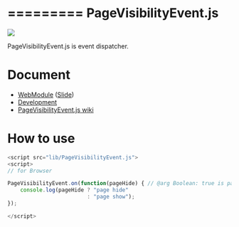 =========
PageVisibilityEvent.js
=========

![](https://travis-ci.org/uupaa/PageVisibilityEvent.js.png)

PageVisibilityEvent.js is event dispatcher.

# Document

- [WebModule](https://github.com/uupaa/WebModule) ([Slide](http://uupaa.github.io/Slide/slide/WebModule/index.html))
- [Development](https://github.com/uupaa/WebModule/wiki/Development)
- [PageVisibilityEvent.js wiki](https://github.com/uupaa/PageVisibilityEvent.js/wiki/PageVisibilityEvent)


# How to use

```js
<script src="lib/PageVisibilityEvent.js">
<script>
// for Browser

PageVisibilityEvent.on(function(pageHide) { // @arg Boolean: true is page-hide
    console.log(pageHide ? "page hide"
                         : "page show");
});

</script>
```
